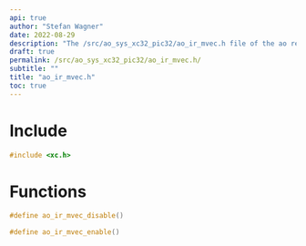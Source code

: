 ```yaml
---
api: true
author: "Stefan Wagner"
date: 2022-08-29
description: "The /src/ao_sys_xc32_pic32/ao_ir_mvec.h file of the ao real-time operating system."
draft: true
permalink: /src/ao_sys_xc32_pic32/ao_ir_mvec.h/
subtitle: ""
title: "ao_ir_mvec.h"
toc: true
---
```


# Include

```c
#include <xc.h>
```

# Functions

```c
#define ao_ir_mvec_disable()
```

```c
#define ao_ir_mvec_enable()
```

